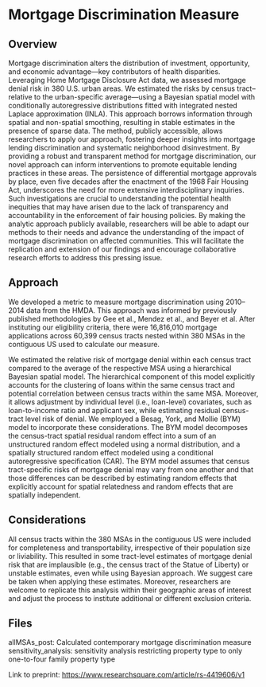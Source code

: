 # Mortgage Discrimination Measure
## Overview
Mortgage discrimination alters the distribution of investment, opportunity, and economic advantage—key contributors of health disparities. Leveraging Home Mortgage Disclosure Act data, we assessed mortgage denial risk in 380 U.S. urban areas. We estimated the risks by census tract–relative to the urban-specific average—using a Bayesian spatial model with conditionally autoregressive distributions fitted with integrated nested Laplace approximation (INLA). This approach borrows information through spatial and non-spatial smoothing, resulting in stable estimates in the presence of sparse data. The method, publicly accessible, allows researchers to apply our approach, fostering deeper insights into mortgage lending discrimination and systematic neighborhood disinvestment. By providing a robust and transparent method for mortgage discrimination, our novel approach can inform interventions to promote equitable lending practices in these areas. The persistence of differential mortgage approvals by place, even five decades after the enactment of the 1968 Fair Housing Act, underscores the need for more extensive interdisciplinary inquiries. Such investigations are crucial to understanding the potential health inequities that may have arisen due to the lack of transparency and accountability in the enforcement of fair housing policies. By making the analytic approach publicly available, researchers will be able to adapt our methods to their needs and advance the understanding of the impact of mortgage discrimination on affected communities. This will facilitate the replication and extension of our findings and encourage collaborative research efforts to address this pressing issue.

## Approach 
We developed a metric to measure mortgage discrimination using 2010–2014 data from the HMDA. This approach was informed by previously published methodologies by Gee et al., Mendez et al., and Beyer et al. After instituting our eligibility criteria, there were 16,816,010 mortgage applications across 60,399 census tracts nested within 380 MSAs in the contiguous US used to calculate our measure. 

We estimated the relative risk of mortgage denial within each census tract compared to the average of the respective MSA using a hierarchical Bayesian spatial model. The hierarchical component of this model explicitly accounts for the clustering of loans within the same census tract and potential correlation between census tracts within the same MSA. Moreover, it allows adjustment by individual level (i.e., loan-level) covariates, such as loan-to-income ratio and applicant sex, while estimating residual census-tract level risk of denial. We employed a Besag, York, and Mollie (BYM) model to incorporate these considerations. The BYM model decomposes the census-tract spatial residual random effect into a sum of an unstructured random effect modeled using a normal distribution, and a spatially structured random effect modeled using a conditional autoregressive specification (CAR). The BYM model assumes that census tract-specific risks of mortgage denial may vary from one another and that those differences can be described by estimating random effects that explicitly account for spatial relatedness and random effects that are spatially independent.

## Considerations
All census tracts within the 380 MSAs in the contiguous US were included for completeness and transportability, irrespective of their population size or liviability. This resulted in some tract-level estimates of mortgage denial risk that are implausible (e.g., the census tract of the Statue of Liberty) or unstable estimates, even while using Bayesian approach. We suggest care be taken when applying these estimates. Moreover, researchers are welcome to replicate this analysis within their geographic areas of interest and adjust the process to institute additional or different exclusion criteria. 

## Files

allMSAs_post: Calculated contemporary mortgage discrimination measure     
sensitivity_analysis: sensitivity analysis restricting property type to only one-to-four family property type

Link to preprint: 
https://www.researchsquare.com/article/rs-4419606/v1
